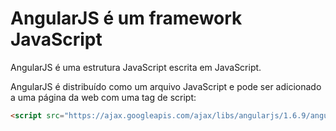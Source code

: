 # AngularJS é um framework JavaScript

AngularJS é uma estrutura JavaScript escrita em JavaScript.

AngularJS é distribuído como um arquivo JavaScript e pode ser adicionado a uma página da web com uma tag de script:
```html
<script src="https://ajax.googleapis.com/ajax/libs/angularjs/1.6.9/angular.min.js"></script>
```

